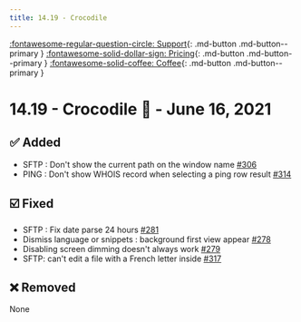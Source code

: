 ```yaml
---
title: 14.19 - Crocodile
---
```


[:fontawesome-regular-question-circle: Support](/support/){: .md-button .md-button--primary }
[:fontawesome-solid-dollar-sign: Pricing](/documentation/pricing/){: .md-button .md-button--primary }
[:fontawesome-solid-coffee: Coffee](https://www.buymeacoffee.com/arnaud.mengus){: .md-button .md-button--primary }

# 14.19 - Crocodile :crocodile: - June 16, 2021

## :white_check_mark: Added
* SFTP : Don't show the current path on the window name [#306](https://github.com/isontheline/pro.webssh.net/issues/306)
* PING : Don't show WHOIS record when selecting a ping row result [#314](https://github.com/isontheline/pro.webssh.net/issues/314)

## :ballot_box_with_check: Fixed
* SFTP : Fix date parse 24 hours [#281](https://github.com/isontheline/pro.webssh.net/issues/281)
* Dismiss language or snippets : background first view appear [#278](https://github.com/isontheline/pro.webssh.net/issues/278)
* Disabling screen dimming doesn't always work [#279](https://github.com/isontheline/pro.webssh.net/issues/279)
* SFTP: can't edit a file with a French letter inside [#317](https://github.com/isontheline/pro.webssh.net/issues/317)

## :x: Removed
None